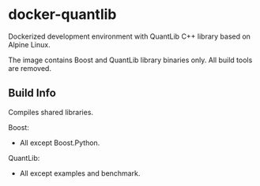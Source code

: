 # docker-quantlib
Dockerized development environment with QuantLib C++ library based on Alpine Linux.

The image contains Boost and QuantLib library binaries only. All build tools are removed.

## Build Info

Compiles shared libraries.

Boost:

- All except Boost.Python.

QuantLib:

- All except examples and benchmark.